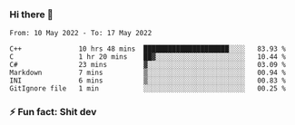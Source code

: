 ### Hi there 👋
<!--START_SECTION:waka-->

```text
From: 10 May 2022 - To: 17 May 2022

C++              10 hrs 48 mins  █████████████████████░░░░   83.93 %
C                1 hr 20 mins    ██▓░░░░░░░░░░░░░░░░░░░░░░   10.44 %
C#               23 mins         ▓░░░░░░░░░░░░░░░░░░░░░░░░   03.09 %
Markdown         7 mins          ▒░░░░░░░░░░░░░░░░░░░░░░░░   00.94 %
INI              6 mins          ▒░░░░░░░░░░░░░░░░░░░░░░░░   00.83 %
GitIgnore file   1 min           ░░░░░░░░░░░░░░░░░░░░░░░░░   00.25 %
```

<!--END_SECTION:waka-->
<!--
**TG4LAaron/TG4LAaron** is a ✨ _special_ ✨ repository because its `README.md` (this file) appears on your GitHub profile.

Here are some ideas to get you started:

- 🔭 I’m currently working on ...
- 🌱 I’m currently learning ...
- 👯 I’m looking to collaborate on ...
- 🤔 I’m looking for help with ...
- 💬 Ask me about ...
- 📫 How to reach me: ...
- 😄 Pronouns: ...
- ⚡ Fun fact: ...
-->
### ⚡ Fun fact: Shit dev
